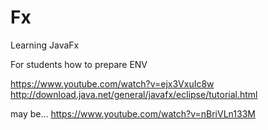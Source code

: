 # Fx
Learning JavaFx

For students how to prepare ENV

https://www.youtube.com/watch?v=ejx3VxuIc8w
http://download.java.net/general/javafx/eclipse/tutorial.html

may be...
https://www.youtube.com/watch?v=nBriVLn133M